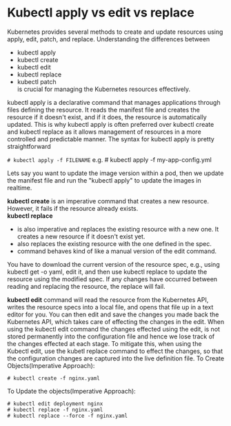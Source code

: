 # Kubectl apply vs edit vs replace

Kubernetes provides several methods to create and update resources using apply, edit, patch, and replace.
Understanding the differences between
+ kubectl apply
+ kubectl create
+ kubectl edit
+ kubectl replace
+ kubectl patch<br>
is crucial for managing the Kubernetes resources effectively.

kubectl apply is a declarative command that manages applications through files defining the resource. 
It reads the manifest file and creates the resource if it doesn't exist, and if it does, the resource is automatically updated. 
This is why kubectl apply is often preferred over kubectl create and kubectl replace as it allows management of resources in a more controlled and predictable manner.
The syntax for kubectl apply is pretty straightforward

`# kubectl apply -f FILENAME`
e.g. # kubectl apply -f my-app-config.yml

Lets say you want to update the image version within a pod, then we update the manifest file and run the "kubectl apply" to update the images in realtime.

**kubectl create** is an imperative command that creates a new resource. However, it fails if the resource already exists.<br>
**kubectl replace** 
  * is also imperative and replaces the existing resource with a new one. It creates a new resource if it doesn't exist yet.
  * also replaces the existing resource with the one defined in the spec.
  * command behaves kind of like a manual version of the edit command. 

You have to download the current version of the resource spec, e.g., using kubectl get -o yaml, edit it, and then use kubectl replace to update the resource using the modified spec. 
If any changes have occurred between reading and replacing the resource, the replace will fail.

**kubectl edit** command will read the resource from the Kubernetes API, writes the resource specs into a local file, and opens that file up in a text editor for you.
You can then edit and save the changes you made back the Kubernetes API, which takes care of effecting the changes in the edit.
When using the kubectl edit command the changes effected using the edit, is not stored permanently into the configuration file and  hence we lose track of the changes effected at each stage.
To mitigate this, when using the Kubectl edit, use the kubetl replace command to effect the changes, so that the configuration changes are captured into the live definition file.
To Create Objects(Imperative Approach):

`# kubectl create -f nginx.yaml`

To Update the objects(Imperative Approach):

`# kubectl edit deployment nginx`<br>
`# kubectl replace -f nginx.yaml`<br>
`# kubectl replace --force -f nginx.yaml`<br>


